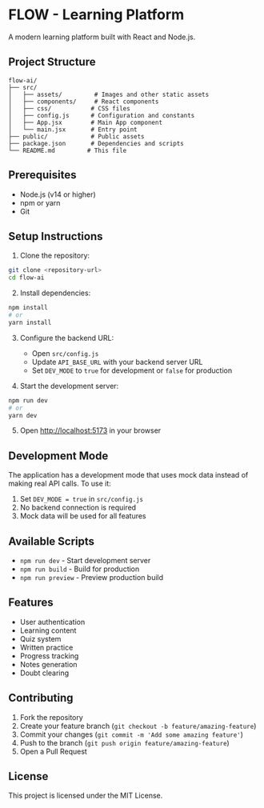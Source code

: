 # FLOW - Learning Platform

A modern learning platform built with React and Node.js.

## Project Structure

```
flow-ai/
├── src/
│   ├── assets/         # Images and other static assets
│   ├── components/     # React components
│   ├── css/           # CSS files
│   ├── config.js      # Configuration and constants
│   ├── App.jsx        # Main App component
│   └── main.jsx       # Entry point
├── public/            # Public assets
├── package.json       # Dependencies and scripts
└── README.md         # This file
```

## Prerequisites

- Node.js (v14 or higher)
- npm or yarn
- Git

## Setup Instructions

1. Clone the repository:
```bash
git clone <repository-url>
cd flow-ai
```

2. Install dependencies:
```bash
npm install
# or
yarn install
```

3. Configure the backend URL:
   - Open `src/config.js`
   - Update `API_BASE_URL` with your backend server URL
   - Set `DEV_MODE` to `true` for development or `false` for production

4. Start the development server:
```bash
npm run dev
# or
yarn dev
```

5. Open [http://localhost:5173](http://localhost:5173) in your browser

## Development Mode

The application has a development mode that uses mock data instead of making real API calls. To use it:

1. Set `DEV_MODE = true` in `src/config.js`
2. No backend connection is required
3. Mock data will be used for all features

## Available Scripts

- `npm run dev` - Start development server
- `npm run build` - Build for production
- `npm run preview` - Preview production build

## Features

- User authentication
- Learning content
- Quiz system
- Written practice
- Progress tracking
- Notes generation
- Doubt clearing

## Contributing

1. Fork the repository
2. Create your feature branch (`git checkout -b feature/amazing-feature`)
3. Commit your changes (`git commit -m 'Add some amazing feature'`)
4. Push to the branch (`git push origin feature/amazing-feature`)
5. Open a Pull Request

## License

This project is licensed under the MIT License.

